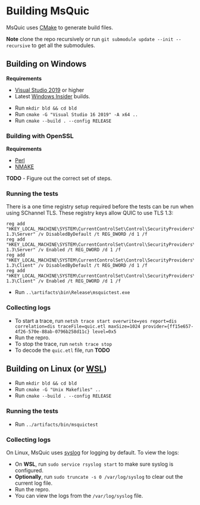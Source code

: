 # Building MsQuic

MsQuic uses [CMake](https://cmake.org/) to generate build files.

**Note** clone the repo recursively or run `git submodule update --init --recursive`
to get all the submodules.

## Building on Windows

**Requirements**
  * [Visual Studio 2019](https://www.visualstudio.com/vs/) or higher
  * Latest [Windows Insider](https://insider.windows.com/en-us/) builds.

- Run `mkdir bld && cd bld`
- Run `cmake -G "Visual Studio 16 2019" -A x64 ..`
- Run `cmake --build . --config RELEASE`

### Building with OpenSSL

**Requirements**
  * [Perl](https://www.perl.org/)
  * [NMAKE](https://docs.microsoft.com/en-us/cpp/build/reference/nmake-reference?view=vs-2019)

**TODO** - Figure out the correct set of steps.

### Running the tests

There is a one time registry setup required before the tests can be run when using
SChannel TLS. These registry keys allow QUIC to use TLS 1.3:
```
reg add "HKEY_LOCAL_MACHINE\SYSTEM\CurrentControlSet\Control\SecurityProviders\SCHANNEL\Protocols\TLS 1.3\Server" /v DisabledByDefault /t REG_DWORD /d 1 /f
reg add "HKEY_LOCAL_MACHINE\SYSTEM\CurrentControlSet\Control\SecurityProviders\SCHANNEL\Protocols\TLS 1.3\Server" /v Enabled /t REG_DWORD /d 1 /f
reg add "HKEY_LOCAL_MACHINE\SYSTEM\CurrentControlSet\Control\SecurityProviders\SCHANNEL\Protocols\TLS 1.3\Client" /v DisabledByDefault /t REG_DWORD /d 1 /f
reg add "HKEY_LOCAL_MACHINE\SYSTEM\CurrentControlSet\Control\SecurityProviders\SCHANNEL\Protocols\TLS 1.3\Client" /v Enabled /t REG_DWORD /d 1 /f
```

- Run `..\artifacts\bin\Release\msquictest.exe`

### Collecting logs

- To start a trace, run `netsh trace start overwrite=yes report=dis correlation=dis traceFile=quic.etl maxSize=1024 provider={ff15e657-4f26-570e-88ab-0796b258d11c} level=0x5`
- Run the repro.
- To stop the trace, run `netsh trace stop`
- To decode the `quic.etl` file, run **TODO**

## Building on Linux (or [WSL](https://docs.microsoft.com/en-us/windows/wsl/wsl2-install))

- Run `mkdir bld && cd bld`
- Run `cmake -G "Unix Makefiles" ..`
- Run `cmake --build . --config RELEASE`

### Running the tests

- Run `../artifacts/bin/msquictest`

### Collecting logs

On Linux, MsQuic uses [syslog](http://man7.org/linux/man-pages/man3/syslog.3.html) for logging by default. To view the logs:

- On **WSL**, run `sudo service rsyslog start` to make sure syslog is configured.
- **Optionally**, run `sudo truncate -s 0 /var/log/syslog` to clear out the current log file.
- Run the repro.
- You can view the logs from the `/var/log/syslog` file.
